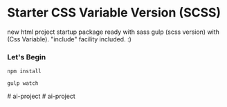 # Starter CSS Variable Version  (SCSS)
new html project startup package ready with sass gulp (scss version) with (Css Variable).
"include" facility included. :)

### Let's Begin

```
npm install

gulp watch

```
#   a i - p r o j e c t  
 #   a i - p r o j e c t  
 